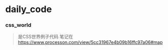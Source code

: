 # daily_code

### css_world
> 是CSS世界例子代码
> 笔记在 https://www.processon.com/view/5cc31967e4b09b16ffc97a06#map